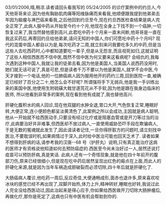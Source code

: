 03/01/2006,晴,稍凉.读者请回头看我写的 05/24/2005 的诊疗案例中的约旦人,今天他哥哥来诊,因为他有胸胁肌肉痛等阳维脉痛而来看我,他顺便跟我提到他弟弟去年因为脑瘤与淋巴癌来看我,之后他回到约旦至今,现在约旦西医检查结果是病人完全正常了,此病人服中药从开始至今约十个月,他现在全身上下找不到一个癌肿,一切恢复过来了,我当然替他感到高兴,此君吃中药十个月来一直未间断,他哥哥是一直在我这买药后,再寄回约旦给他弟弟,请问无知的中国人,你们可愿吃中药十个月吗? 现代的混蛋中国人都自以为是,每次吃药才二周,就立刻来问我要吃多久的中药,但是当这些人去吃西药时,心中都知道要吃一辈子,但是从无怨言,而且视死如归,这就证明了这些人相信西医而不信中医,既然不信中医为何又要来这看病呢? 会结仇的,我每次遇到这种中国人,我就让我的徒弟去看,因为他是美国人,当美国人说西药没用时,她们就无话可说了,真是可悲,但是读者千万不要以为他是美国人,就学不会中医,今天才接到一个电话,他的一位肺癌病人因为服用他开的药约三周,回到医院一查,被确定已经好了百分之二十,他怎么会不好呢? 所谓强将手下无弱兵,他是我一手训练出来的美国中医,他使用生附硫磺大戟甘遂笎花从不手软,因为他是跟在我身边临床的医师, 所以他看到非常多的案例,现在看到他有成就了,我也替他高兴.

肝硬化腹积水的病人回诊,现在他双腿的水肿全退,胃口大开,气色恢复正常,睡眠好转,大便正常,连小便颜色都呈淡黄清色了,此案例之所以会成功,主因就是病人聪明,他从一开始就不给西医动手,只要没有经过化疗或是阻塞血管或是开刀等过当的治疗,此病要治好并非难事,但西医却不放过病人,一直使用威胁恐吓手段在欺骗病人,于是无数的冤魂就此发生了,因此请读者记住,一旦你得肝脏方的问题时,请立刻找中医治,不要耽误时机,如果病情过于深入,此时给中医治可能也回天乏术了. 读者如果不想得到肝病的话,请参考我的汉唐--68 号（护肝丸）说明,只有真正能治疗这病的医师才有资格说他知道如何去预防癌症的.西医至今尚未治好过一人,居然还说打疫苗可以预防肝病,真是笑话. 此病人还有一个奇怪现象,就是他在四十年前开的腹部刀伤,原来已经很细小,但是现在吃中药后居然呈现出红色的瘢点在上面,而此人的肝硬化来源,就是因为当年车祸造成胆破裂而必须切除,四十年后就是肝硬化了.

大肠癌病人覆诊,他吃药一周后,反应奇佳,大便通畅成形,面赤也退许多,原来喜欢咬冰块的感觉已经不再出现了,双脚开始热,体力上升,精神转好,睡眠也好转,我说过此人完全没给西医动过,因此治起来是得心应手,你如果给西医做开刀切除大肠肿瘤后,再做化疗,那你是死定了,这病也只有中医有机会帮助到你的.
